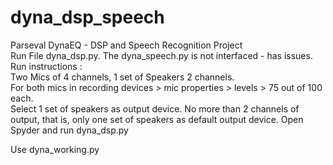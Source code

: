 # dyna_dsp_speech
Parseval DynaEQ - DSP and Speech Recognition Project                                                                                       
Run File dyna_dsp.py. The dyna_speech.py is not interfaced - has issues.                                                                   
Run instructions :                                                                                                                         
Two Mics of 4 channels, 1 set of Speakers 2 channels.                                                                                     
For both mics in recording devices > mic properties > levels > 75 out of 100 each.                                                         
Select 1 set of speakers as output device. No more than 2 channels of output, that is, only one set of speakers as default output device. 
Open Spyder and run dyna_dsp.py                                                                                                           



Use dyna_working.py
